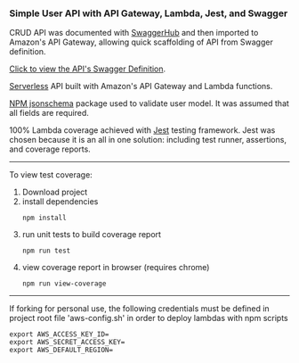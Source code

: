 ### Simple User API with API Gateway, Lambda, Jest, and Swagger

CRUD API was documented with [SwaggerHub] and then imported to Amazon's API Gateway, allowing quick scaffolding of API from Swagger definition.

[Click to view the API's Swagger Definition].

[Serverless] API built with Amazon's API Gateway and Lambda functions.

[NPM jsonschema] package used to validate user model. It was assumed that all fields are required.

100% Lambda coverage achieved with [Jest] testing framework. Jest was chosen because it is an all in one solution: including test runner, assertions, and coverage reports.

 ----

To view test coverage:
1. Download project
2. install dependencies 
   ```
   npm install
   ```
3. run unit tests to build coverage report
   ```
   npm run test
   ```
4. view coverage report in browser (requires chrome)
   ```
   npm run view-coverage
   ```

----

If forking for personal use, the following credentials must be defined in project root file 'aws-config.sh' in order to deploy lambdas with npm scripts
```
export AWS_ACCESS_KEY_ID=
export AWS_SECRET_ACCESS_KEY=
export AWS_DEFAULT_REGION=
```


[SwaggerHub]: https://swagger.io/tools/swaggerhub/
[Click to view the API's Swagger Definition]: https://app.swaggerhub.com/apis/ThisOrgName/test-api/1.0.0
[npm jsonschema]: https://www.npmjs.com/package/jsonschema
[Serverless]: https://aws.amazon.com/serverless/
[Jest]: https://jestjs.io/en/